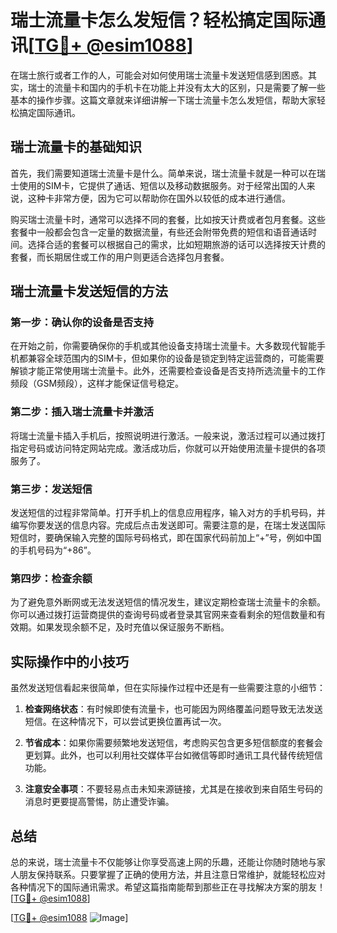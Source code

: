 # 瑞士流量卡怎么发短信？轻松搞定国际通讯[[TG💪+ @esim1088](https://t.me/s/esim1088)]

在瑞士旅行或者工作的人，可能会对如何使用瑞士流量卡发送短信感到困惑。其实，瑞士的流量卡和国内的手机卡在功能上并没有太大的区别，只是需要了解一些基本的操作步骤。这篇文章就来详细讲解一下瑞士流量卡怎么发短信，帮助大家轻松搞定国际通讯。

## 瑞士流量卡的基础知识

首先，我们需要知道瑞士流量卡是什么。简单来说，瑞士流量卡就是一种可以在瑞士使用的SIM卡，它提供了通话、短信以及移动数据服务。对于经常出国的人来说，这种卡非常方便，因为它可以帮助你在国外以较低的成本进行通信。

购买瑞士流量卡时，通常可以选择不同的套餐，比如按天计费或者包月套餐。这些套餐中一般都会包含一定量的数据流量，有些还会附带免费的短信和语音通话时间。选择合适的套餐可以根据自己的需求，比如短期旅游的话可以选择按天计费的套餐，而长期居住或工作的用户则更适合选择包月套餐。

## 瑞士流量卡发送短信的方法

### 第一步：确认你的设备是否支持

在开始之前，你需要确保你的手机或其他设备支持瑞士流量卡。大多数现代智能手机都兼容全球范围内的SIM卡，但如果你的设备是锁定到特定运营商的，可能需要解锁才能正常使用瑞士流量卡。此外，还需要检查设备是否支持所选流量卡的工作频段（GSM频段），这样才能保证信号稳定。

### 第二步：插入瑞士流量卡并激活

将瑞士流量卡插入手机后，按照说明进行激活。一般来说，激活过程可以通过拨打指定号码或访问特定网站完成。激活成功后，你就可以开始使用流量卡提供的各项服务了。

### 第三步：发送短信

发送短信的过程非常简单。打开手机上的信息应用程序，输入对方的手机号码，并编写你要发送的信息内容。完成后点击发送即可。需要注意的是，在瑞士发送国际短信时，要确保输入完整的国际号码格式，即在国家代码前加上“+”号，例如中国的手机号码为“+86”。

### 第四步：检查余额

为了避免意外断网或无法发送短信的情况发生，建议定期检查瑞士流量卡的余额。你可以通过拨打运营商提供的查询号码或者登录其官网来查看剩余的短信数量和有效期。如果发现余额不足，及时充值以保证服务不断档。

## 实际操作中的小技巧

虽然发送短信看起来很简单，但在实际操作过程中还是有一些需要注意的小细节：

1. **检查网络状态**：有时候即使有流量卡，也可能因为网络覆盖问题导致无法发送短信。在这种情况下，可以尝试更换位置再试一次。
   
2. **节省成本**：如果你需要频繁地发送短信，考虑购买包含更多短信额度的套餐会更划算。此外，也可以利用社交媒体平台如微信等即时通讯工具代替传统短信功能。

3. **注意安全事项**：不要轻易点击未知来源链接，尤其是在接收到来自陌生号码的消息时更要提高警惕，防止遭受诈骗。

## 总结

总的来说，瑞士流量卡不仅能够让你享受高速上网的乐趣，还能让你随时随地与家人朋友保持联系。只要掌握了正确的使用方法，并且注意日常维护，就能轻松应对各种情况下的国际通讯需求。希望这篇指南能帮到那些正在寻找解决方案的朋友！[[TG💪+ @esim1088](https://t.me/s/esim1088)]

[[TG💪+ @esim1088](https://t.me/s/esim1088) ![Image](https://i.postimg.cc/4NQfJmqS/Snipaste-2025-05-13-00-14-12.png)]